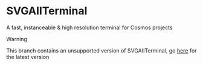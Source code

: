 # SVGAIITerminal
A fast, instanceable & high resolution terminal for Cosmos projects

> [!WARNING]  
> This branch contains an unsupported version of SVGAIITerminal, go [here](https://github.com/9xbt/SVGAIITerminal) for the latest version
